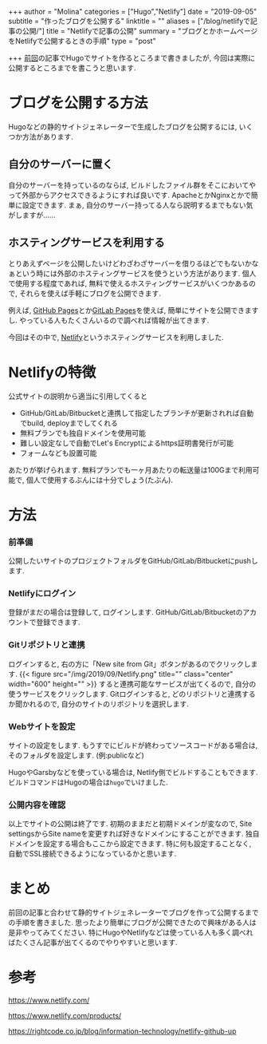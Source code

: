 +++
author = "Molina"
categories = ["Hugo","Netlify"]
date = "2019-09-05"
subtitle = "作ったブログを公開する"
linktitle = ""
aliases = ["/blog/netlifyで記事の公開/"]
title = "Netlifyで記事の公開"
summary = "ブログとかホームページをNetlifyで公開するときの手順"
type = "post"

+++
[前回](/blog/hugoでブログ的なものを作る/)の記事でHugoでサイトを作るところまで書きましたが, 今回は実際に公開するところまでを書こうと思います. 

# ブログを公開する方法
Hugoなどの静的サイトジェネレーターで生成したブログを公開するには, いくつか方法があります.
## 自分のサーバーに置く
自分のサーバーを持っているのならば, ビルドしたファイル群をそこにおいてやって外部からアクセスできるようにすれば良いです. ApacheとかNginxとかで簡単に設定できます. 
まぁ, 自分のサーバー持ってる人なら説明するまでもない気がしますが……
## ホスティングサービスを利用する
とりあえずページを公開したいけどわざわざサーバーを借りるほどでもないかなぁという時には外部のホスティングサービスを使うという方法があります. 個人で使用する程度であれば, 無料で使えるホスティングサービスがいくつかあるので, それらを使えば手軽にブログを公開できます. 

例えば, [GitHub Pages](https://pages.github.com/)とか[GitLab Pages](https://docs.gitlab.com/ee/user/project/pages/)を使えば, 簡単にサイトを公開できますし. やっている人もたくさんいるので調べれば情報が出てきます. 

今回はその中で, [Netlify](https://www.netlify.com/)というホスティングサービスを利用しました. 

# Netlifyの特徴
公式サイトの説明から適当に引用してくると

- GitHub/GitLab/Bitbucketと連携して指定したブランチが更新されれば自動でbuild, deployまでしてくれる
- 無料プランでも独自ドメインを使用可能
- 難しい設定なしで自動でLet's Encryptによるhttps証明書発行が可能
- フォームなども設置可能

あたりが挙げられます.
無料プランでも一ヶ月あたりの転送量は100Gまで利用可能で, 個人で使用するぶんには十分でしょう(たぶん). 

# 方法
### 前準備
公開したいサイトのプロジェクトフォルダをGitHub/GitLab/Bitbucketにpushします. 
### Netlifyにログイン
登録がまだの場合は登録して, ログインします.
GitHub/GitLab/Bitbucketのアカウントで登録できます. 
### Gitリポジトリと連携
ログインすると, 右の方に「New site from Git」ボタンがあるのでクリックします.
{{< figure src="/img/2019/09/Netlify.png" title="" class="center" width="600" height="" >}}
すると連携可能なサービスが出てくるので, 自分の使うサービスをクリックします.
Gitログインすると, どのリポジトリと連携するか聞かれるので, 自分のサイトのリポジトリを選択します.
### Webサイトを設定
サイトの設定をします. もうすでにビルドが終わってソースコードがある場合は, そのフォルダを設定します. (例:publicなど)

HugoやGarsbyなどを使っている場合は, Netlify側でビルドすることもできます. ビルドコマンドはHugoの場合は``hugo``でいけました.

### 公開内容を確認
以上でサイトの公開は終了です. 初期のままだと初期ドメインが変なので, Site settingsからSite nameを変更すれば好きなドメインにすることができます.
独自ドメインを設定する場合もここから設定できます.
特に何も設定することなく, 自動でSSL接続できるようになっているかと思います.

# まとめ
前回の記事と合わせて静的サイトジェネレーターでブログを作って公開するまでの手順を書きました. 思ったより簡単にブログが公開できたので興味がある人は是非やってみてください. 特にHugoやNetlifyなどは使っている人も多く調べればたくさん記事が出てくるのでやりやすいと思います.

# 参考
https://www.netlify.com/   

https://www.netlify.com/products/   

https://rightcode.co.jp/blog/information-technology/netlify-github-up
